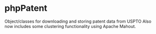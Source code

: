 phpPatent
=========

Object/classes for downloading and storing patent data from USPTO
Also now includes some clustering functionality using Apache Mahout.
